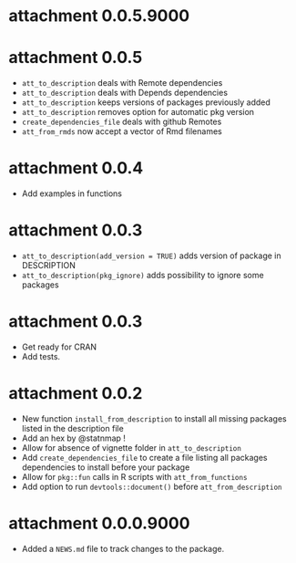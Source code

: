 # attachment 0.0.5.9000

# attachment 0.0.5

* `att_to_description` deals with Remote dependencies
* `att_to_description` deals with Depends dependencies
* `att_to_description` keeps versions of packages previously added
* `att_to_description` removes option for automatic pkg version
* `create_dependencies_file` deals with github Remotes
* `att_from_rmds` now accept a vector of Rmd filenames

# attachment 0.0.4

* Add examples in functions

# attachment 0.0.3

* `att_to_description(add_version = TRUE)` adds version of package in DESCRIPTION
* `att_to_description(pkg_ignore)` adds possibility to ignore some packages

# attachment 0.0.3

* Get ready for CRAN
* Add tests.

# attachment 0.0.2

* New function `install_from_description` to install all missing packages listed in the description file
* Add an hex by @statnmap !
* Allow for absence of vignette folder in `att_to_description`
* Add `create_dependencies_file` to create a file listing all packages dependencies to install before your package
* Allow for `pkg::fun` calls in R scripts with `att_from_functions`
* Add option to run `devtools::document()` before `att_from_description`

# attachment 0.0.0.9000

* Added a `NEWS.md` file to track changes to the package.
